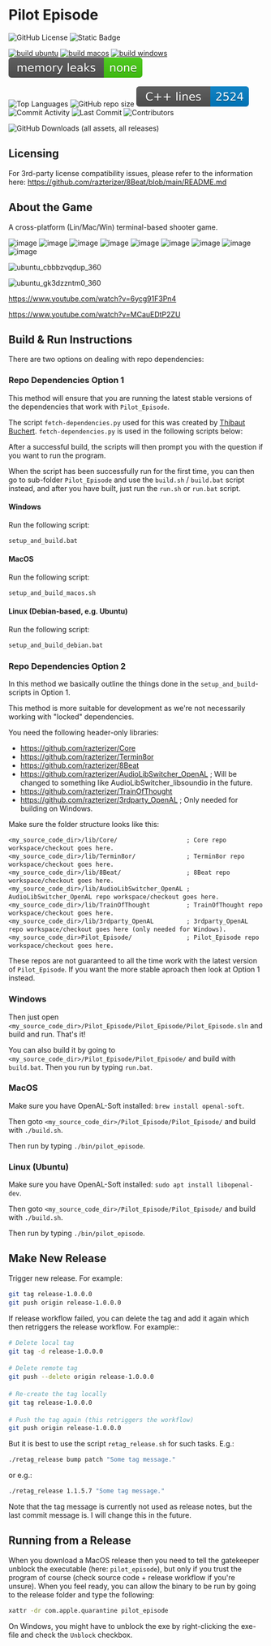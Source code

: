 # Pilot Episode

![GitHub License](https://img.shields.io/github/license/razterizer/Pilot_Episode?color=blue)
![Static Badge](https://img.shields.io/badge/C%2B%2B-20-yellow)

[![build ubuntu](https://github.com/razterizer/Pilot_Episode/actions/workflows/build-ubuntu.yml/badge.svg)](https://github.com/razterizer/Pilot_Episode/actions/workflows/build-ubuntu.yml)
[![build macos](https://github.com/razterizer/Pilot_Episode/actions/workflows/build-macos.yml/badge.svg)](https://github.com/razterizer/Pilot_Episode/actions/workflows/build-macos.yml)
[![build windows](https://github.com/razterizer/Pilot_Episode/actions/workflows/build-windows.yml/badge.svg)](https://github.com/razterizer/Pilot_Episode/actions/workflows/build-windows.yml)
![Valgrind Status](https://raw.githubusercontent.com/razterizer/Pilot_Episode/badges/valgrind-badge.svg)

![Top Languages](https://img.shields.io/github/languages/top/razterizer/Pilot_Episode)
![GitHub repo size](https://img.shields.io/github/repo-size/razterizer/Pilot_Episode)
![C++ LOC](https://raw.githubusercontent.com/razterizer/Pilot_Episode/badges/loc-badge.svg)
![Commit Activity](https://img.shields.io/github/commit-activity/t/razterizer/Pilot_Episode)
![Last Commit](https://img.shields.io/github/last-commit/razterizer/Pilot_Episode?color=blue)
![Contributors](https://img.shields.io/github/contributors/razterizer/Pilot_Episode?color=blue)

![GitHub Downloads (all assets, all releases)](https://img.shields.io/github/downloads/razterizer/Pilot_Episode/total)


## Licensing

For 3rd-party license compatibility issues, please refer to the information here: https://github.com/razterizer/8Beat/blob/main/README.md

## About the Game

A cross-platform (Lin/Mac/Win) terminal-based shooter game.

![image](https://github.com/razterizer/Pilot_Episode/assets/32767250/9b596d5c-e128-4dba-8fb5-02e9b3d8f412)
![image](https://github.com/razterizer/Pilot_Episode/assets/32767250/1a5f06e8-130b-4e6b-a96c-915e61bcd73d)
![image](https://github.com/razterizer/Pilot_Episode/assets/32767250/d8cba740-fe6e-4d59-9c9f-308a0bb40d67)
![image](https://github.com/razterizer/Pilot_Episode/assets/32767250/abd78df7-7314-43a2-8ef6-0270dc979575)
![image](https://github.com/razterizer/Pilot_Episode/assets/32767250/89a0443d-8d90-4630-aa8a-5c84b774e8f8)
![image](https://github.com/razterizer/Pilot_Episode/assets/32767250/e46094ff-bb92-43da-ba7d-28eb5a3c5730)
![image](https://github.com/razterizer/Pilot_Episode/assets/32767250/7230fefa-5b50-4107-9a73-d274c1d629c2)
![image](https://github.com/razterizer/Pilot_Episode/assets/32767250/16977fe1-330b-4b41-bfc3-5793161034f4)
![image](https://github.com/razterizer/Pilot_Episode/assets/32767250/18ba7d45-6b5c-42ba-9cce-c233609ce947)

![ubuntu_cbbbzvqdup_360](https://github.com/user-attachments/assets/133102d0-6125-4218-84a0-118f47ea0a4d)

![ubuntu_gk3dzzntm0_360](https://github.com/user-attachments/assets/49b55e06-7d3c-4bff-8698-7e3ad5225abf)

https://www.youtube.com/watch?v=6ycg91F3Pn4

https://www.youtube.com/watch?v=MCauEDtP2ZU


## Build & Run Instructions

There are two options on dealing with repo dependencies:

### Repo Dependencies Option 1

This method will ensure that you are running the latest stable versions of the dependencies that work with `Pilot_Episode`.

The script `fetch-dependencies.py` used for this was created by [Thibaut Buchert](https://github.com/thibautbuchert).
`fetch-dependencies.py` is used in the following scripts below:

After a successful build, the scripts will then prompt you with the question if you want to run the program.

When the script has been successfully run for the first time, you can then go to sub-folder `Pilot_Episode` and use the `build.sh` / `build.bat` script instead, and after you have built, just run the `run.sh` or `run.bat` script.

#### Windows

Run the following script:
```sh
setup_and_build.bat
```

#### MacOS

Run the following script:
```sh
setup_and_build_macos.sh
```

#### Linux (Debian-based, e.g. Ubuntu)

Run the following script:
```sh
setup_and_build_debian.bat
```

### Repo Dependencies Option 2

In this method we basically outline the things done in the `setup_and_build`-scripts in Option 1.

This method is more suitable for development as we're not necessarily working with "locked" dependencies.

You need the following header-only libraries:
* https://github.com/razterizer/Core
* https://github.com/razterizer/Termin8or
* https://github.com/razterizer/8Beat
* https://github.com/razterizer/AudioLibSwitcher_OpenAL ; Will be changed to something like AudioLibSwitcher_libsoundio in the future.
* https://github.com/razterizer/TrainOfThought
* https://github.com/razterizer/3rdparty_OpenAL ; Only needed for building on Windows.

Make sure the folder structure looks like this:
```
<my_source_code_dir>/lib/Core/                   ; Core repo workspace/checkout goes here.
<my_source_code_dir>/lib/Termin8or/              ; Termin8or repo workspace/checkout goes here.
<my_source_code_dir>/lib/8Beat/                  ; 8Beat repo workspace/checkout goes here.
<my_source_code_dir>/lib/AudioLibSwitcher_OpenAL ; AudioLibSwitcher_OpenAL repo workspace/checkout goes here.
<my_source_code_dir>/lib/TrainOfThought          ; TrainOfThought repo workspace/checkout goes here.
<my_source_code_dir>/lib/3rdparty_OpenAL         ; 3rdparty_OpenAL repo workspace/checkout goes here (only needed for Windows).
<my_source_code_dir>Pilot_Episode/               ; Pilot_Episode repo workspace/checkout goes here.
```

These repos are not guaranteed to all the time work with the latest version of `Pilot_Episode`. If you want the more stable aproach then look at Option 1 instead.

### Windows

Then just open `<my_source_code_dir>/Pilot_Episode/Pilot_Episode/Pilot_Episode.sln` and build and run. That's it!

You can also build it by going to `<my_source_code_dir>/Pilot_Episode/Pilot_Episode/` and build with `build.bat`.
Then you run by typing `run.bat`.

### MacOS

Make sure you have OpenAL-Soft installed: `brew install openal-soft`.

Then goto `<my_source_code_dir>/Pilot_Episode/Pilot_Episode/` and build with `./build.sh`.

Then run by typing `./bin/pilot_episode`.

### Linux (Ubuntu)

Make sure you have OpenAL-Soft installed: `sudo apt install libopenal-dev`.

Then goto `<my_source_code_dir>/Pilot_Episode/Pilot_Episode/` and build with `./build.sh`.

Then run by typing `./bin/pilot_episode`.

## Make New Release

Trigger new release. For example:
```sh
git tag release-1.0.0.0
git push origin release-1.0.0.0
```

If release workflow failed, you can delete the tag and add it again which then retriggers the release workflow. For example::
```sh
# Delete local tag
git tag -d release-1.0.0.0

# Delete remote tag
git push --delete origin release-1.0.0.0

# Re-create the tag locally
git tag release-1.0.0.0

# Push the tag again (this retriggers the workflow)
git push origin release-1.0.0.0
```

But it is best to use the script `retag_release.sh` for such tasks. E.g.:
```sh
./retag_release bump patch "Some tag message."
```
or e.g.:
```sh
./retag_release 1.1.5.7 "Some tag message."
```

Note that the tag message is currently not used as release notes, but the last commit message is. I will change this in the future.

## Running from a Release

When you download a MacOS release then you need to tell the gatekeeper unblock the executable (here: `pilot_episode`), but only if you trust the program of course (check source code + release workflow if you're unsure).
When you feel ready, you can allow the binary to be run by going to the release folder and type the following:

```sh
xattr -dr com.apple.quarantine pilot_episode
```

On Windows, you might have to unblock the exe by right-clicking the exe-file and check the `Unblock` checkbox.
